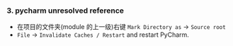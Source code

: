 ### 3. pycharm unresolved reference

- 在项目的文件夹(module 的上一级)右键 `Mark Directory as` -> `Source root`
- `File` -> `Invalidate Caches / Restart` and restart PyCharm.

